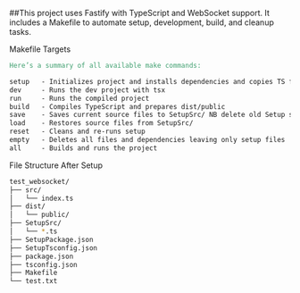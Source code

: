 ##This project uses Fastify with TypeScript and WebSocket support. 
It includes a Makefile to automate setup, 
development, build, and cleanup tasks.

Makefile Targets
```makefile
Here’s a summary of all available make commands:

setup   - Initializes project and installs dependencies and copies TS fie from SetupSrc Folder 
dev     - Runs the dev project with tsx  
run     - Runs the compiled project  
build   - Compiles TypeScript and prepares dist/public  
save    - Saves current source files to SetupSrc/ NB delete old Setup src fies  
load    - Restores source files from SetupSrc/  
reset   - Cleans and re-runs setup  
empty   - Deletes all files and dependencies leaving only setup files 
all     - Builds and runs the project  
```


File Structure After Setup

```bash
test_websocket/
├── src/
│   └── index.ts
├── dist/
│   └── public/
├── SetupSrc/
│   └── *.ts
├── SetupPackage.json
├── SetupTsconfig.json
├── package.json
├── tsconfig.json
├── Makefile
└── test.txt
```
